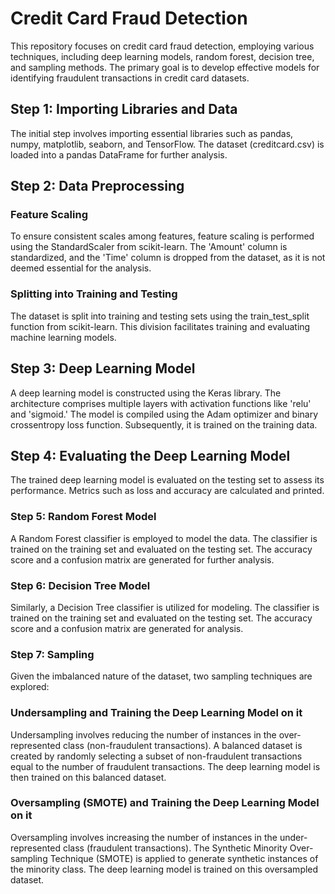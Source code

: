 # Credit Card Fraud Detection

This repository focuses on credit card fraud detection, employing various techniques, including deep learning models, random forest, decision tree, and sampling methods. The primary goal is to develop effective models for identifying fraudulent transactions in credit card datasets.

## Step 1: Importing Libraries and Data
The initial step involves importing essential libraries such as pandas, numpy, matplotlib, seaborn, and TensorFlow. The dataset (creditcard.csv) is loaded into a pandas DataFrame for further analysis.

## Step 2: Data Preprocessing
### Feature Scaling
To ensure consistent scales among features, feature scaling is performed using the StandardScaler from scikit-learn. The 'Amount' column is standardized, and the 'Time' column is dropped from the dataset, as it is not deemed essential for the analysis.

### Splitting into Training and Testing
The dataset is split into training and testing sets using the train_test_split function from scikit-learn. This division facilitates training and evaluating machine learning models.

## Step 3: Deep Learning Model
A deep learning model is constructed using the Keras library. The architecture comprises multiple layers with activation functions like 'relu' and 'sigmoid.' The model is compiled using the Adam optimizer and binary crossentropy loss function. Subsequently, it is trained on the training data.

## Step 4: Evaluating the Deep Learning Model
The trained deep learning model is evaluated on the testing set to assess its performance. Metrics such as loss and accuracy are calculated and printed.

### Step 5: Random Forest Model
A Random Forest classifier is employed to model the data. The classifier is trained on the training set and evaluated on the testing set. The accuracy score and a confusion matrix are generated for further analysis.

### Step 6: Decision Tree Model
Similarly, a Decision Tree classifier is utilized for modeling. The classifier is trained on the training set and evaluated on the testing set. The accuracy score and a confusion matrix are generated for analysis.

### Step 7: Sampling
Given the imbalanced nature of the dataset, two sampling techniques are explored:

### Undersampling and Training the Deep Learning Model on it
Undersampling involves reducing the number of instances in the over-represented class (non-fraudulent transactions). A balanced dataset is created by randomly selecting a subset of non-fraudulent transactions equal to the number of fraudulent transactions. The deep learning model is then trained on this balanced dataset.

### Oversampling (SMOTE) and Training the Deep Learning Model on it
Oversampling involves increasing the number of instances in the under-represented class (fraudulent transactions). The Synthetic Minority Over-sampling Technique (SMOTE) is applied to generate synthetic instances of the minority class. The deep learning model is trained on this oversampled dataset.


